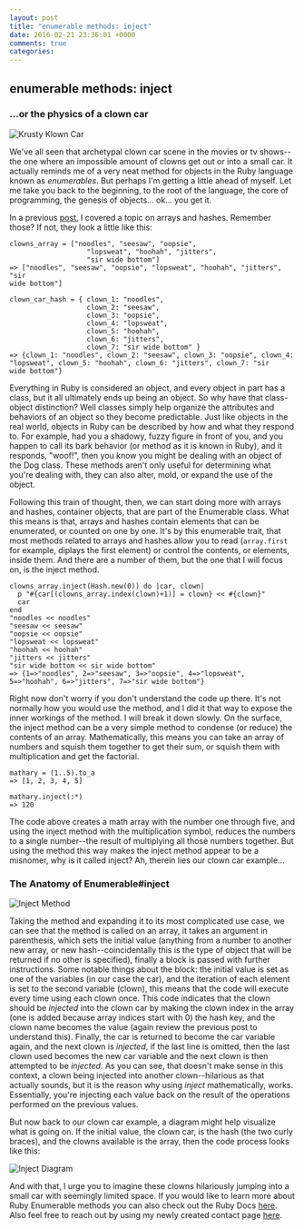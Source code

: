 ```yaml
---
layout: post
title: "enumerable methods: inject"
date: 2016-02-21 23:36:01 +0000
comments: true
categories: 
---
```

## enumerable methods: inject

### ...or the physics of a clown car

![Krusty Klown Car](../imgs/enumerable/krustyklowncar.jpg)

We've all seen that archetypal clown car scene in the movies or tv shows--the one where an impossible amount of clowns get out or into a small car. It actually reminds me of a very neat method for objects in the Ruby language known as _enumerables_. But perhaps I'm getting a little ahead of myself. Let me take you back to the beginning, to the root of the language, the core of programming, the genesis of objects... ok... you get it.

In a previous [post](array-hashes.html), I covered a topic on arrays and hashes. Remember those? If not, they look a little like this:
              
    clowns_array = ["noodles", "seesaw", "oopsie", 
                       "lopsweat", "hoohah", "jitters", 
                       "sir wide bottom"]
    => ["noodles", "seesaw", "oopsie", "lopsweat", "hoohah", "jitters", "sir 
    wide bottom"]
    
    clown_car_hash = { clown_1: "noodles", 
                       clown_2: "seesaw", 
                       clown_3: "oopsie", 
                       clown_4: "lopsweat", 
                       clown_5: "hoohah", 
                       clown_6: "jitters", 
                       clown_7: "sir wide bottom" }
    => {clown_1: "noodles", clown_2: "seesaw", clown_3: "oopsie", clown_4: 
    "lopsweat", clown_5: "hoohah", clown_6: "jitters", clown_7: "sir 
    wide bottom"}
  

Everything in Ruby is considered an object, and every object in part has a class, but it all ultimately ends up being an object. So why have that class-object distinction? Well classes simply help organize the attributes and behaviors of an object so they become predictable. Just like objects in the real world, objects in Ruby can be described by how and what they respond to. For example, had you a shadowy, fuzzy figure in front of you, and you happen to call its bark behavior (or method as it is known in Ruby), and it responds, "woof!", then you know you might be dealing with an object of the Dog class. These methods aren't only useful for determining what you're dealing with, they can also alter, mold, or expand the use of the object.

Following this train of thought, then, we can start doing more with arrays and hashes, container objects, that are part of the Enumerable class. What this means is that, arrays and hashes contain elements that can be enumerated, or counted on one by one. It's by this enumerable trait, that most methods related to arrays and hashes allow you to read (`array.first` for example, diplays the first element) or control the contents, or elements, inside them. And there are a number of them, but the one that I will focus on, is the inject method.

    clowns_array.inject(Hash.new(0)) do |car, clown|
      p "#{car[(clowns_array.index(clown)+1)] = clown} << #{clown}"
      car
    end
    "noodles << noodles"
    "seesaw << seesaw"
    "oopsie << oopsie"
    "lopsweat << lopsweat"
    "hoohah << hoohah"
    "jitters << jitters"
    "sir wide bottom << sir wide bottom"
    => {1=>"noodles", 2=>"seesaw", 3=>"oopsie", 4=>"lopsweat", 5=>"hoohah", 6=>"jitters", 7=>"sir wide bottom"}
    
Right now don't worry if you don't understand the code up there. It's not normally how you would use the method, and I did it that way to expose the inner workings of the method. I will break it down slowly. On the surface, the inject method can be a very simple method to condense (or reduce) the contents of an array. Mathematically, this means you can take an array of numbers and squish them together to get their sum, or squish them with multiplication and get the factorial.
 
    mathary = (1..5).to_a
    => [1, 2, 3, 4, 5]
 
    mathary.inject(:*)
    => 120
    
The code above creates a math array with the number one through five, and using the inject method with the multiplication symbol, reduces the numbers to a single number--the result of multiplying all those numbers together. But using the method this way makes the inject method appear to be a misnomer, why is it called inject? Ah, therein lies our clown car example...

### The Anatomy of Enumerable#inject

![Inject Method](../imgs/enumerable/Inject_method.jpg)

Taking the method and expanding it to its most complicated use case, we can see that the method is called on an array, it takes an argument in parenthesis, which sets the initial value (anything from a number to another new array, or new hash--coincidentally this is the type of object that will be returned if no other is specified), finally a block is passed with further instructions. Some notable things about the block: the initial value is set as one of the variables (in our case the car), and the iteration of each element is set to the second variable (clown), this means that the code will execute every time using each clown once. This code indicates that the clown should be _injected_ into the clown car by making the clown index in the array (one is added because array indices start with 0) the hash key, and the clown name becomes the value (again review the previous post to understand this). Finally, the car is returned to become the car variable again, and the next clown is _injected_, if the last line is omitted, then the last clown used becomes the new car variable and the next clown is then attempted to be _injected_. As you can see, that doesn't make sense in this context, a clown being injected into another clown--hilarious as that actually sounds, but it is the reason why using _inject_ mathematically, works. Essentially, you're injecting each value back on the result of the operations performed on the previous values.

But now back to our clown car example, a diagram might help visualize what is going on. If the initial value, the clown car, is the hash (the two curly braces), and the clowns available is the array, then the code process looks like this:

![Inject Diagram](../imgs/enumerable/Inject_diagram.jpg)

And with that, I urge you to imagine these clowns hilariously jumping into a small car with seemingly limited space. If you would like to learn more about Ruby Enumerable methods you can also check out the Ruby Docs [here](http://ruby-doc.org/core-2.2.0/Enumerable.html). Also feel free to reach out by using my newly created contact page [here](../contact.html).
